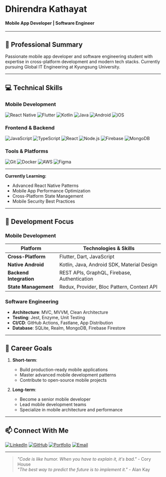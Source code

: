 # Dhirendra Kathayat  
#### Mobile App Developer | Software Engineer  

---

## 🚀 Professional Summary  

Passionate mobile app developer and software engineering student with expertise in cross-platform development and modern tech stacks. Currently pursuing Global IT Engineering at Kyungsung University.

---

## 💻 Technical Skills  

### Mobile Development  
![React Native](https://img.shields.io/badge/React_Native-61DAFB?logo=react&logoColor=black)
![Flutter](https://img.shields.io/badge/Flutter-02569B?logo=flutter&logoColor=white)
![Kotlin](https://img.shields.io/badge/Kotlin-7F52FF?logo=kotlin&logoColor=white)
![Java](https://img.shields.io/badge/Java-ED8B00?logo=java&logoColor=white)
![Android](https://img.shields.io/badge/Android-3DDC84?logo=android&logoColor=white)
![iOS](https://img.shields.io/badge/iOS-000000?logo=ios&logoColor=white)

### Frontend & Backend  
![JavaScript](https://img.shields.io/badge/JavaScript-F7DF1E?logo=javascript&logoColor=black)
![TypeScript](https://img.shields.io/badge/TypeScript-3178C6?logo=typescript&logoColor=white)
![React](https://img.shields.io/badge/React-61DAFB?logo=react&logoColor=black)
![Node.js](https://img.shields.io/badge/Node.js-339933?logo=node.js&logoColor=white)
![Firebase](https://img.shields.io/badge/Firebase-FFCA28?logo=firebase&logoColor=black)
![MongoDB](https://img.shields.io/badge/MongoDB-47A248?logo=mongodb&logoColor=white)

### Tools & Platforms  
![Git](https://img.shields.io/badge/Git-F05032?logo=git&logoColor=white)
![Docker](https://img.shields.io/badge/Docker-2496ED?logo=docker&logoColor=white)
![AWS](https://img.shields.io/badge/AWS-232F3E?logo=amazon-aws&logoColor=white)
![Figma](https://img.shields.io/badge/Figma-F24E1E?logo=figma&logoColor=white)

---
**Currently Learning:**
- Advanced React Native Patterns  
- Mobile App Performance Optimization  
- Cross-Platform State Management  
- Mobile Security Best Practices  

---

## 🔧 Development Focus  

### Mobile Development  
| Platform | Technologies & Skills |
|----------|---------------------|
| **Cross-Platform** | Flutter, Dart, JavaScript |
| **Native Android** | Kotlin, Java, Android SDK, Material Design |
| **Backend Integration** | REST APIs, GraphQL, Firebase, Authentication |
| **State Management** | Redux, Provider, Bloc Pattern, Context API |

### Software Engineering  
- **Architecture**: MVC, MVVM, Clean Architecture  
- **Testing**: Jest, Enzyme, Unit Testing  
- **CI/CD**: GitHub Actions, Fastlane, App Distribution  
- **Database**: SQLite, Realm, MongoDB, Firebase Firestore  

---

## 🌱 Career Goals  

1. **Short-term**:  
   - Build production-ready mobile applications  
   - Master advanced mobile development patterns  
   - Contribute to open-source mobile projects  

2. **Long-term**:  
   - Become a senior mobile developer  
   - Lead mobile development teams  
   - Specialize in mobile architecture and performance  

---

## 📫 Connect With Me  

[![LinkedIn](https://img.shields.io/badge/LinkedIn-0A66C2?style=for-the-badge&logo=linkedin&logoColor=white)]()
[![GitHub](https://img.shields.io/badge/GitHub-181717?style=for-the-badge&logo=github&logoColor=white)](https://github.com/Dhiren1211)
[![Portfolio](https://img.shields.io/badge/Portfolio-4285F4?style=for-the-badge&logo=google-chrome&logoColor=white)](https://dhirendrakathayat.com.np)
[![Email](https://img.shields.io/badge/Email-D14836?style=for-the-badge&logo=gmail&logoColor=white)](mailto:dhirenkathayat4455@gmail.com)

---

> *"Code is like humor. When you have to explain it, it's bad."* - Cory House  
> *"The best way to predict the future is to implement it."* - Alan Kay

